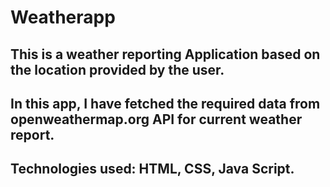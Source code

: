 # Weatherapp
## This is a weather reporting Application based on the location provided by the user. 

## In this app, I have fetched the required data from openweathermap.org API for current weather report.

## Technologies used: HTML, CSS, Java Script.
